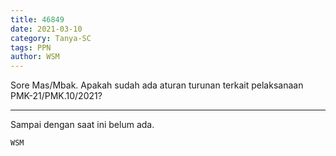 ```yaml
---
title: 46849
date: 2021-03-10
category: Tanya-SC
tags: PPN
author: WSM
---
```


Sore Mas/Mbak. Apakah sudah ada aturan turunan terkait pelaksanaan PMK-21/PMK.10/2021?

---

Sampai dengan saat ini belum ada.

`WSM`
